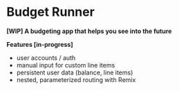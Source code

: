 # Budget Runner

**[WIP] A budgeting app that helps you see into the future**

**Features [in-progress]**

- user accounts / auth
- manual input for custom line items
- persistent user data (balance, line items)
- nested, parameterized routing with Remix
